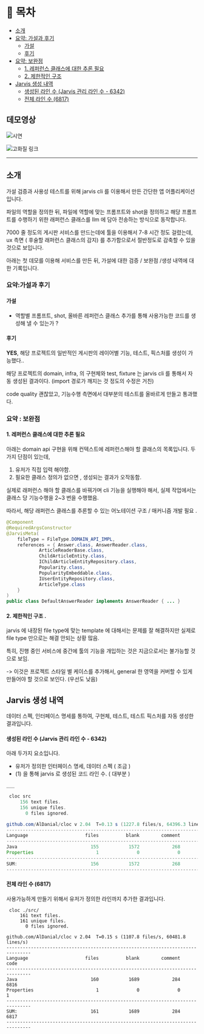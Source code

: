 
# 📘 목차

- [소개](#소개)
- [요약: 가설과 후기](#요약가설과-후기)
    - [가설](#가설)
    - [후기](#후기)
- [요약: 보완점](#요약--보완점)
    - [1. 레퍼런스 클래스에 대한 추론 필요](#1-레퍼런스-클래스에-대한-추론-필요)
    - [2. 제한적인 구조](#2-제한적인-구조)
- [Jarvis 생성 내역](#jarvis-생성-내역)
    - [생성된 라인 수 (Jarvis 관리 라인 수 - 6342)](#생성된-라인-수-jarvis-관리-라인-수---6342)
    - [전체 라인 수 (6817)](#전체-라인-수-6817)

## 데모영상 

![시연](./demo_demo.gif)

![고화질 링크](https://github.com/dkGithup2022/jarvis_test_project/issues/2)
****


## 소개 

가설 검증과 사용성 테스트를 위해 jarvis cli 를 이용해서 만든 간단한 앱 어플리케이션 입니다.

파일의 역할을 정의한 뒤, 파일에 역할에 맞는 프롬프트와 shot을 정의하고 해당 프롬프트를 수행하기 위한 래퍼런스 클래스를 llm 에 담아 전송하는 방식으로 동작합니다.



7000 줄 정도의 게시판 서비스를 만드는데에 툴을 이용해서 7-8 시간 정도 걸렸는데, ux 측면 ( 후술할 래퍼런스 클래스의 감지) 를 추가함으로서 절반정도로 감축할 수 있을 것으로 보입니다.

아래는 첫 데모를 이용해 서비스를 만든 뒤, 가설에 대한 검증 / 보완점 /생성 내역에 대한 기록입니다.



### 요약:가설과 후기 

#### 가설 
- 역할별 프롬프트, shot, 올바른 레퍼런스 클래스 추가를 통해 사용가능한 코드를 생성해 낼 수 있는가 ? 

#### 후기
**YES**, 해당 프로젝트의 일반적인 게시판의 레이어별 기능, 테스트, 픽스처를 생성이 가능했다..


해당 프로젝트의 domain, infra, 의 구현체와 test, fixture 는 jarvis cli 를 통해서 자동 생성된 결과이다.
(import 경로가 깨지는 것 정도의 수정은 거친)

code quality 괜찮았고, 기능수행 측면에서 대부분의 테스트를 올바르게 만들고 통과했다. 


### 요약 : 보완점

#### 1. 레퍼런스 클래스에 대한 추론 필요

아래는 domain api 구현을 위해 컨텍스트에 레퍼런스해야 할 클래스의 목록입니다.
두가지 단점이 있는데, 

1. 유저가 직접 입력 해야함.
2. 필요한 클래스 정의가 없으면 , 생성되는 결과가 오작동함.

실제로 래퍼런스 해야 할 클래스를 바꿔가며 cli 기능을 실행해야 해서, 실제 작업에서는 클래스 당 기능수행을 2~3 번을 수행했음.

따라서, 해당 래퍼런스 클래스를 추론할 수 있는 어노테이션 구조 / 매커니즘 개발 필요 .



```java
@Component
@RequiredArgsConstructor
@JarvisMeta(
    fileType = FileType.DOMAIN_API_IMPL,
    references = { Answer.class, AnswerReader.class,
            ArticleReaderBase.class,
            ChildArticleEntity.class,
            IChildArticleEntityRepository.class,
            Popularity.class,
            PopularityEmbeddable.class,
            IUserEntityRepository.class,
            ArticleType.class
    }
)
public class DefaultAnswerReader implements AnswerReader { ... }

```

#### 2. 제한적인 구조 .

jarvis 에 내장된 file type에 맞는 template 에 대해서는 문제를 잘 해결하지만 실제로 file type 만으로는 해결 안되는 상황 많음.

특히, 진행 중인 서비스에 중간에 툴의 기능을 개입하는 것은 지금으로서는 불가능할 것으로 보임.

-> 이것은 프로젝트 스타일 별 케이스를 추가해서, general 한 영역을 커버할 수 있게 만들어야 할 것으로 보인다. (우선도 낮음)



## Jarvis 생성 내역 

데이터 스펙, 인터페이스 명세를 통하여, 구현체, 테스트, 테스트 픽스처를 자동 생성한 결과입니다.



#### 생성된 라인 수 (Jarvis 관리 라인 수 - 6342)

아래 두가지 요소입니다.

- 유저가 정의한 인터페이스 명세, 데이터 스펙 ( 조금 )
- (1) 을 통해 jarvis 로 생성된 코드 라인 수.  ( 대부분 )

```java
___

 cloc src 
     156 text files.
     156 unique files.                                          
       0 files ignored.

github.com/AlDanial/cloc v 2.04  T=0.13 s (1227.8 files/s, 64396.3 lines/s)
-------------------------------------------------------------------------------
Language                     files          blank        comment           code
-------------------------------------------------------------------------------
Java                           155           1572            268           6341
Properties                       1              0              0              1
-------------------------------------------------------------------------------
SUM:                           156           1572            268           6342
-------------------------------------------------------------------------------
```

#### 전체 라인 수 (6817)

사용가능하게 만들기 위해서 유저가 정의한 라인까지 추가한 결과입니다. 


```shell
 cloc ./src/              
     161 text files.
     161 unique files.                                          
       0 files ignored.

github.com/AlDanial/cloc v 2.04  T=0.15 s (1107.8 files/s, 60481.8 lines/s)
-------------------------------------------------------------------------------
Language                     files          blank        comment           code
-------------------------------------------------------------------------------
Java                           160           1689            284           6816
Properties                       1              0              0              1
-------------------------------------------------------------------------------
SUM:                           161           1689            284           6817
-------------------------------------------------------------------------------

```